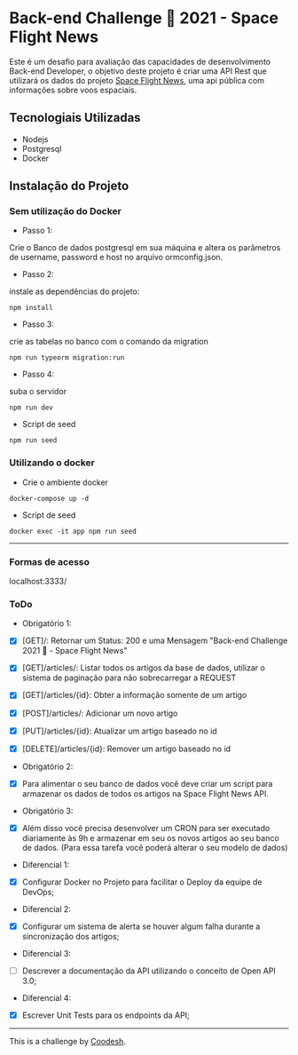 # Back-end Challenge 🏅 2021 - Space Flight News

Este é um desafio para avaliação das capacidades de desenvolvimento Back-end Developer, o objetivo deste projeto é criar uma API Rest que utilizará os dados do projeto 
[Space Flight News](https://api.spaceflightnewsapi.net/v3/documentation), uma api pública com informações sobre voos espaciais.

## Tecnologiais Utilizadas

* Nodejs
* Postgresql
* Docker

## Instalação do Projeto

### Sem utilização do Docker

* Passo 1:

Crie o Banco de dados postgresql em sua máquina e altera os parâmetros de 
username, password e host no arquivo ormconfig.json.

* Passo 2:

instale as dependências do projeto:

```
npm install
```

* Passo 3:

crie as tabelas no banco com o comando da migration

```
npm run typeorm migration:run
```

*  Passo 4:

suba o servidor

``` 
npm run dev
```

* Script de seed

```
npm run seed
```

### Utilizando o docker

* Crie o ambiente docker

```
docker-compose up -d
```

* Script de seed

```
docker exec -it app npm run seed
```

-------
### Formas de acesso

localhost:3333/

### ToDo

 - Obrigatório 1:
* [x] [GET]/:  Retornar um Status: 200 e uma Mensagem "Back-end Challenge 2021 🏅 - Space Flight News"
* [x] [GET]/articles/:   Listar todos os artigos da base de dados, utilizar o sistema de paginação para não sobrecarregar a REQUEST
* [x] [GET]/articles/{id}: Obter a informação somente de um artigo
* [x] [POST]/articles/: Adicionar um novo artigo

* [x] [PUT]/articles/{id}: Atualizar um artigo baseado no id
* [x] [DELETE]/articles/{id}: Remover um artigo baseado no id

- Obrigatório 2:
* [x] Para alimentar o seu banco de dados você deve criar um script para armazenar os dados de todos os artigos na Space Flight News API.

- Obrigatório 3:
* [x] Além disso você precisa desenvolver um CRON para ser executado diariamente às 9h e armazenar em seu os novos artigos ao seu banco de dados. (Para essa tarefa você poderá alterar o seu modelo de dados)

- Diferencial 1:
* [x] Configurar Docker no Projeto para facilitar o Deploy da equipe de DevOps;

- Diferencial 2:
* [x] Configurar um sistema de alerta se houver algum falha durante a sincronização dos artigos;

- Diferencial 3:
* [ ] Descrever a documentação da API utilizando o conceito de Open API 3.0;

- Diferencial 4:
* [x]  Escrever Unit Tests para os endpoints da API;

-----------
This is a challenge by [Coodesh](https://coodesh.com).
